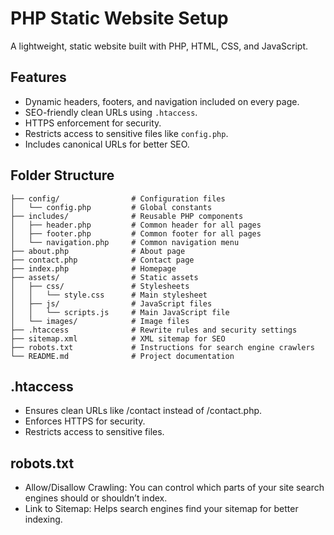 # PHP Static Website Setup

A lightweight, static website built with PHP, HTML, CSS, and JavaScript.

## Features

- Dynamic headers, footers, and navigation included on every page.
- SEO-friendly clean URLs using `.htaccess`.
- HTTPS enforcement for security.
- Restricts access to sensitive files like `config.php`.
- Includes canonical URLs for better SEO.

## Folder Structure

```
├── config/                # Configuration files
│   └── config.php         # Global constants
├── includes/              # Reusable PHP components
│   ├── header.php         # Common header for all pages
│   ├── footer.php         # Common footer for all pages
│   └── navigation.php     # Common navigation menu
├── about.php              # About page
├── contact.php            # Contact page
├── index.php              # Homepage
├── assets/                # Static assets
│   ├── css/               # Stylesheets
│   │   └── style.css      # Main stylesheet
│   ├── js/                # JavaScript files
│   │   └── scripts.js     # Main JavaScript file
│   └── images/            # Image files
├── .htaccess              # Rewrite rules and security settings
├── sitemap.xml            # XML sitemap for SEO
├── robots.txt             # Instructions for search engine crawlers
└── README.md              # Project documentation
```

## .htaccess

- Ensures clean URLs like /contact instead of /contact.php.
- Enforces HTTPS for security.
- Restricts access to sensitive files.

## robots.txt

- Allow/Disallow Crawling: You can control which parts of your site search engines should or shouldn’t index.
- Link to Sitemap: Helps search engines find your sitemap for better indexing.
